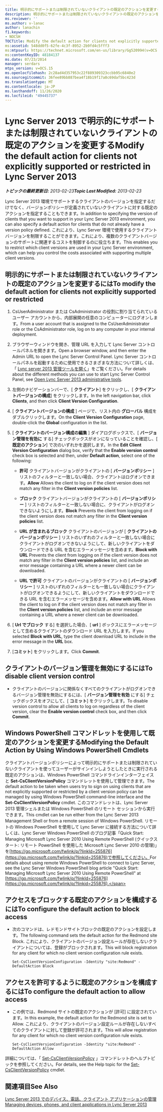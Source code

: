 ```yaml
---
title: 明示的にサポートまたは制限されていないクライアントの既定のアクションを変更する
description: 明示的にサポートまたは制限されていないクライアントの既定のアクションを変更します。
ms.reviewer: ''
ms.author: v-lanac
author: lanachin
f1.keywords:
- NOCSH
TOCTitle: Modify the default action for clients not explicitly supported or restricted
ms:assetid: 548dd0f5-62fe-4c3f-8952-2b9fd4c5fff3
ms:mtpsurl: https://technet.microsoft.com/en-us/library/Gg520994(v=OCS.15)
ms:contentKeyID: 48184137
ms.date: 07/23/2014
manager: serdars
mtps_version: v=OCS.15
ms.openlocfilehash: 2c28ad4d357953c22f889309323ccbb95c6840e2
ms.sourcegitcommit: 36fee89bb887bea4f18b19f17a8c69daf5bc423d
ms.translationtype: MT
ms.contentlocale: ja-JP
ms.lasthandoff: 11/26/2020
ms.locfileid: "49445737"
---
```

# <a name="modify-the-default-action-for-clients-not-explicitly-supported-or-restricted-in-lync-server-2013"></a><span data-ttu-id="acdc1-103">Lync Server 2013 で明示的にサポートまたは制限されていないクライアントの既定のアクションを変更する</span><span class="sxs-lookup"><span data-stu-id="acdc1-103">Modify the default action for clients not explicitly supported or restricted in Lync Server 2013</span></span>

<div data-xmlns="http://www.w3.org/1999/xhtml">

<div class="topic" data-xmlns="http://www.w3.org/1999/xhtml" data-msxsl="urn:schemas-microsoft-com:xslt" data-cs="https://msdn.microsoft.com/">

<div data-asp="https://msdn2.microsoft.com/asp">



</div>

<div id="mainSection">

<div id="mainBody"><span data-ttu-id="acdc1-104">

<span> </span></span><span class="sxs-lookup"><span data-stu-id="acdc1-104">

<span> </span></span></span>

<span data-ttu-id="acdc1-105">_**トピックの最終更新日:** 2013-02-23_</span><span class="sxs-lookup"><span data-stu-id="acdc1-105">_**Topic Last Modified:** 2013-02-23_</span></span>

<span data-ttu-id="acdc1-106">Lync Server 2013 環境でサポートするクライアントのバージョンを指定するだけでなく、バージョンポリシーが定義されていないクライアントに対する既定のアクションを指定することもできます。</span><span class="sxs-lookup"><span data-stu-id="acdc1-106">In addition to specifying the version of clients that you want to support in your Lync Server 2013 environment, you can also specify a default action for clients that do not already have a version policy defined.</span></span> <span data-ttu-id="acdc1-107">これにより、Lync Server 環境で使用するクライアントバージョンを制限することができます。これにより、複数のクライアントバージョンのサポートに関連するコストを制御するのに役立ちます。</span><span class="sxs-lookup"><span data-stu-id="acdc1-107">This enables you to restrict which client versions are used in your Lync Server environment, which can help you control the costs associated with supporting multiple client versions.</span></span>

<div>

## <a name="to-modify-the-default-action-for-clients-not-explicitly-supported-or-restricted"></a><span data-ttu-id="acdc1-108">明示的にサポートまたは制限されていないクライアントの既定のアクションを変更するには</span><span class="sxs-lookup"><span data-stu-id="acdc1-108">To modify the default action for clients not explicitly supported or restricted</span></span>

1.  <span data-ttu-id="acdc1-109">CsUserAdministrator または CsAdministrator の役割に割り当てられているユーザー アカウントから、内部展開の任意のコンピューターにログオンします。</span><span class="sxs-lookup"><span data-stu-id="acdc1-109">From a user account that is assigned to the CsUserAdministrator role or the CsAdministrator role, log on to any computer in your internal deployment.</span></span>

2.  <span data-ttu-id="acdc1-110">ブラウザーウィンドウを開き、管理 URL を入力して Lync Server コントロールパネルを開きます。</span><span class="sxs-lookup"><span data-stu-id="acdc1-110">Open a browser window, and then enter the Admin URL to open the Lync Server Control Panel.</span></span> <span data-ttu-id="acdc1-111">Lync Server コントロールパネルを起動するために使用できるさまざまな方法について詳しくは、「 [Lync server 2013 管理ツールを開く](lync-server-2013-open-lync-server-administrative-tools.md)」をご覧ください。</span><span class="sxs-lookup"><span data-stu-id="acdc1-111">For details about the different methods you can use to start Lync Server Control Panel, see [Open Lync Server 2013 administrative tools](lync-server-2013-open-lync-server-administrative-tools.md).</span></span>

3.  <span data-ttu-id="acdc1-112">左側のナビゲーションバーで、[ **クライアント**] をクリックし、[ **クライアントバージョンの構成**] をクリックします。</span><span class="sxs-lookup"><span data-stu-id="acdc1-112">In the left navigation bar, click **Clients**, and then click **Client Version Configuration**.</span></span>

4.  <span data-ttu-id="acdc1-113">[ **クライアントバージョンの構成** ] ページで、リスト内の **グローバル** 構成をダブルクリックします。</span><span class="sxs-lookup"><span data-stu-id="acdc1-113">On the **Client Version Configuration** page, double-click the **Global** configuration in the list.</span></span>

5.  <span data-ttu-id="acdc1-114">[ **クライアントのバージョン構成の編集** ] ダイアログボックスで、[ **バージョン管理を有効に** する] チェックボックスがオンになっていることを確認し、[ **既定のアクション**] で次のいずれかを選択します。</span><span class="sxs-lookup"><span data-stu-id="acdc1-114">In the **Edit Client Version Configuration** dialog box, verify that the **Enable version control** check box is selected and then, under **Default action**, select one of the following:</span></span>
    
      - <span data-ttu-id="acdc1-115">**許可**   クライアントバージョンがクライアントの [ **バージョンポリシー** ] リストのフィルターと一致しない場合、クライアントはログオンできます。</span><span class="sxs-lookup"><span data-stu-id="acdc1-115">**Allow**   Allows the client to log on if the client version does not match any filter in the **Client version policies** list.</span></span>
    
      - <span data-ttu-id="acdc1-116">**ブロック**   クライアントバージョンがクライアントの [ **バージョンポリシー** ] リストのフィルターと一致しない場合に、クライアントがログオンできないようにします。</span><span class="sxs-lookup"><span data-stu-id="acdc1-116">**Block**   Prevents the client from logging on if the client version does not match any filter in the **Client version policies** list.</span></span>
    
      - <span data-ttu-id="acdc1-117">**URL が含まれるブロック**   クライアントのバージョンが [ **クライアントのバージョンポリシー** ] リストのいずれのフィルターと一致しない場合にクライアントがログオンできないようにして、新しいクライアントをダウンロードできる URL を含むエラーメッセージを含めます。</span><span class="sxs-lookup"><span data-stu-id="acdc1-117">**Block with URL**   Prevents the client from logging on if the client version does not match any filter in the **Client version policies** list, and include an error message containing a URL where a newer client can be downloaded.</span></span>
    
      - <span data-ttu-id="acdc1-118">**URL で許可**   クライアントのバージョンがクライアントの [ **バージョンポリシー** ] リストのいずれのフィルターとも一致しない場合にクライアントがログオンできるようにして、新しいクライアントをダウンロードできる URL を含むエラーメッセージを含めます。</span><span class="sxs-lookup"><span data-stu-id="acdc1-118">**Allow with URL**   Allows the client to log on if the client version does not match any filter in the **Client version policies** list, and include an error message containing a URL where a newer client can be downloaded.</span></span>

6.  <span data-ttu-id="acdc1-119">[ **Url でブロック** する] を選択した場合、[ **url** ] ボックスにエラーメッセージとして含めるクライアントのダウンロード URL を入力します。</span><span class="sxs-lookup"><span data-stu-id="acdc1-119">If you selected **Block with URL**, type the client download URL to include in the error message in the **URL** box.</span></span>

7.  <span data-ttu-id="acdc1-120">[**コミット**] をクリックします。</span><span class="sxs-lookup"><span data-stu-id="acdc1-120">Click **Commit**.</span></span>

</div>

<div>

## <a name="to-disable-client-version-control"></a><span data-ttu-id="acdc1-121">クライアントのバージョン管理を無効にするには</span><span class="sxs-lookup"><span data-stu-id="acdc1-121">To disable client version control</span></span>

  - <span data-ttu-id="acdc1-122">クライアントのバージョンに関係なくすべてのクライアントがログオンできるバージョン管理を無効にするには、[ **バージョン管理を有効** にする] チェックボックスをオフにして、[ **コミット**] をクリックします。</span><span class="sxs-lookup"><span data-stu-id="acdc1-122">To disable version control to allow all clients to log on regardless of the client version, clear the **Enable version control** check box, and then click **Commit**.</span></span>

</div>

<div>

## <a name="modifying-the-default-action-by-using-windows-powershell-cmdlets"></a><span data-ttu-id="acdc1-123">Windows PowerShell コマンドレットを使用して既定のアクションを変更する</span><span class="sxs-lookup"><span data-stu-id="acdc1-123">Modifying the Default Action by Using Windows PowerShell Cmdlets</span></span>

<span data-ttu-id="acdc1-124">クライアントバージョンポリシーによって明示的にサポートまたは制限されていないクライアントを使ってユーザーがサインインしようとしたときに実行される既定のアクションは、Windows PowerShell コマンドラインインターフェイスと **Set-CsClientVersionPolicy** コマンドレットを使用して管理できます。</span><span class="sxs-lookup"><span data-stu-id="acdc1-124">The default action to be taken when users try to sign on using clients that are not explicitly supported or restricted by a client version policy can be managed by using Windows PowerShell command-line interface and the **Set-CsClientVersionPolicy** cmdlet.</span></span> <span data-ttu-id="acdc1-125">このコマンドレットは、Lync Server 2013 管理シェルまたは Windows PowerShell のリモート セッションから実行できます。</span><span class="sxs-lookup"><span data-stu-id="acdc1-125">This cmdlet can be run either from the Lync Server 2013 Management Shell or from a remote session of Windows PowerShell.</span></span> <span data-ttu-id="acdc1-126">リモートの Windows PowerShell を使用して Lync Server に接続する方法について詳しくは、Lync Server Windows PowerShell のブログ記事「Quick Start: Managing Microsoft Lync Server 2010 Using Remote PowerShell (クイックスタート: リモート PowerShell を使用した Microsoft Lync Server 2010 の管理)」を[https://go.microsoft.com/fwlink/p/?linkId=255876](https://go.microsoft.com/fwlink/p/?linkid=255876)で参照してください。</span><span class="sxs-lookup"><span data-stu-id="acdc1-126">For details about using remote Windows PowerShell to connect to Lync Server, see the Lync Server Windows PowerShell blog article "Quick Start: Managing Microsoft Lync Server 2010 Using Remote PowerShell" at [https://go.microsoft.com/fwlink/p/?linkId=255876](https://go.microsoft.com/fwlink/p/?linkid=255876).</span></span>

<div>

## <a name="to-configure-the-default-action-to-block-access"></a><span data-ttu-id="acdc1-127">アクセスをブロックする既定のアクションを構成するには</span><span class="sxs-lookup"><span data-stu-id="acdc1-127">To configure the default action to block access</span></span>

  - <span data-ttu-id="acdc1-128">次のコマンドは、レドモンドサイトブロックの既定のアクションを設定します。</span><span class="sxs-lookup"><span data-stu-id="acdc1-128">The following command sets the default action for the Redmond site Block.</span></span> <span data-ttu-id="acdc1-129">これにより、クライアントのバージョン設定ルールが存在しないクライアントについては、登録がブロックされます。</span><span class="sxs-lookup"><span data-stu-id="acdc1-129">This will block registration for any client for which no client version configuration rule exists.</span></span>
    
        Set-CsClientVersionConfiguration -Identity "site:Redmond" -DefaultAction Block

</div>

<div>

## <a name="to-configure-the-default-action-to-allow-access"></a><span data-ttu-id="acdc1-130">アクセスを許可するように既定のアクションを構成するには</span><span class="sxs-lookup"><span data-stu-id="acdc1-130">To configure the default action to allow access</span></span>

  - <span data-ttu-id="acdc1-131">この例では、Redmond サイトの既定のアクションが [許可] に設定されています。</span><span class="sxs-lookup"><span data-stu-id="acdc1-131">In this example, the default action for the Redmond site is set to Allow.</span></span> <span data-ttu-id="acdc1-132">これにより、クライアントのバージョン設定ルールが存在しないすべてのクライアントに対して登録が許可されます。</span><span class="sxs-lookup"><span data-stu-id="acdc1-132">This will allow registration for any client for which no client version configuration rule exists.</span></span>
    
        Set-CsClientVersionConfiguration -Identity "site:Redmond" -DefaultAction Allow

</div>

<span data-ttu-id="acdc1-133">詳細については、「 [Set-CsClientVersionPolicy](https://technet.microsoft.com/library/Gg398876(v=OCS.15)) 」コマンドレットのヘルプトピックを参照してください。</span><span class="sxs-lookup"><span data-stu-id="acdc1-133">For details, see the Help topic for the [Set-CsClientVersionPolicy](https://technet.microsoft.com/library/Gg398876(v=OCS.15)) cmdlet.</span></span>

</div>

<div>

## <a name="see-also"></a><span data-ttu-id="acdc1-134">関連項目</span><span class="sxs-lookup"><span data-stu-id="acdc1-134">See Also</span></span>


[<span data-ttu-id="acdc1-135">Lync Server 2013 でのデバイス、電話、クライアント アプリケーションの管理</span><span class="sxs-lookup"><span data-stu-id="acdc1-135">Managing devices, phones, and client applications in Lync Server 2013</span></span>](lync-server-2013-managing-devices-phones-and-client-applications.md)  
  

<span data-ttu-id="acdc1-136"></div>

</div>

<span> </span>

</div>

</div>

</span><span class="sxs-lookup"><span data-stu-id="acdc1-136"></div>

</div>

<span> </span>

</div>

</div>

</span></span></div>

